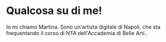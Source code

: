 # Qualcosa su di me!

Io mi chiamo Martina. Sono un'artista digitale di Napoli, che sta frequentando il corso di NTA dell'Accademia di Belle Arti..